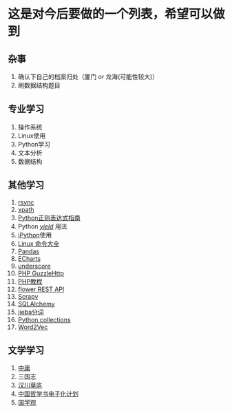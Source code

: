 # 这是对今后要做的一个列表，希望可以做到 #

## 杂事 ##
1. 确认下自己的档案归处（厦门 or 龙海(可能性较大)）
2. 刷数据结构题目

## 专业学习 ##
1. 操作系统
2. Linux使用
3. Python学习
4. 文本分析
5. 数据结构


## 其他学习 ##
1. [rsync](https://rsync.samba.org/)
2. [xpath](http://www.w3school.com.cn/xpath/index.asp)
3. [Python正则表达式指南](http://www.cnblogs.com/huxi/archive/2010/07/04/1771073.html)
4. Python [_yield_](http://pyzh.readthedocs.org/en/latest/the-python-yield-keyword-explained.html) 用法
5. [iPython](http://z42.readthedocs.org/zh/latest/devtools/ipython.html)使用
6. [Linux 命令大全](http://www.runoob.com/linux/linux-command-manual.html)
7. [Pandas](http://pandas.pydata.org/pandas-docs/stable/tutorials.html)
8. [ECharts](http://echarts.baidu.com/doc/doc.html)
9. [underscore](http://underscorejs.org/)
10. [PHP GuzzleHttp](http://guzzle.readthedocs.org/en/latest/overview.html)
11. [PHP教程](http://www.runoob.com/php/php-tutorial.html)
12. [flower REST API](http://nbviewer.ipython.org/github/mher/flower/blob/master/docs/api.ipynb)
13. [Scrapy](http://doc.scrapy.org/en/1.0/index.html) 
14. [SQLAlchemy](http://docs.sqlalchemy.org/en/rel_1_0/)
15. [jieba分词](https://github.com/fxsjy/jieba)
16. [Python collections](https://docs.python.org/2/library/collections.html#module-collections)
17. [Word2Vec](https://github.com/danielfrg/word2vec)

## 文学学习 ##
1. [中庸 ](http://ctext.org/liji/zhong-yong/zhs)
2. 三国志 
  1. [汉川草庐](http://www.sidneyluo.net/a/a04/a04.htm) 
  2. [中国哲学书电子化计划](http://ctext.org/text.pl?node=601875&if=gb&remap=gb)
  3. [国学观](http://www.guoxue.com/shibu/24shi/sangzz/sgzzml.htm)
